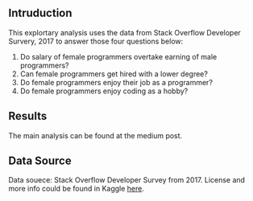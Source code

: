 ## Intruduction

This explortary analysis uses the data from Stack Overflow Developer Survery, 2017 to answer those four questions below:

1. Do salary of female programmers overtake earning of male programmers?
2. Can female programmers get hired with a lower degree?
3. Do female programmers enjoy their job as a programmer?
4. Do female programmers enjoy coding as a hobby?

## Results

The main analysis can be found at the medium post.

## Data Source

Data souece: Stack Overflow Developer Survey from 2017. License and more info could be found in Kaggle [here](https://www.kaggle.com/stackoverflow/so-survey-2017/data).
